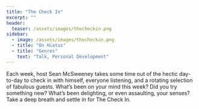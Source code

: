 ```yaml
---
title: "The Check In"
excerpt: ""
header:
  teaser: /assets/images/thecheckin.png
sidebar:
  - image: /assets/images/thecheckin.png
  - title: "On Hiatus"
  - title: "Genres"
    text: "Talk, Personal Development"
---
```


Each week, host Sean McSweeney takes some time out of the hectic day-to-day to check in with himself, everyone listening, and a rotating selection of fabulous guests. What’s been on your mind this week? Did you try something new? What’s been delighting, or even assaulting, your senses? Take a deep breath and settle in for The Check In.
